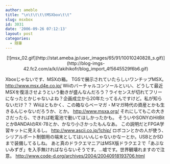 ```yaml
---
author: ameblo
title: "\n\t\t\t\tMSXbox\t\t"
slug: msxbox
id: 3031
date: '2006-09-26 07:12:13'
layout: post
categories:
  - 随筆
---
```


<div align="center">[![msx_02.gif](http://stat.ameba.jp/user_images/65/91/10010240828_s.gif)](http://blog-imgs-42.fc2.com/a/k/i/akihikofr/blog_import_4f5645529f6b6.gif)</div>

Xboxじゃないです、MSXの箱。 TGSで展示されていたらしいワンチップMSX。 http://www.msx.d4e.co.jp/ Wiiのバーチャルコンソールといい、どうして最近MSXを復活させようという動きが盛んなんだろう？ライセンスが切れてフリーになったとかじゃないよね？企画成立から20年たってるんですけど。私が知らないだけ？？ Wiiはともかく、この箱ならベーマガ・Mマガ時代の資産とかも生きるんじゃないだろうか、とか。 http://www.msxa.org/ それにしてもこの大きさだったら、できれば乾電池で動いてほしかったかも。 そういやSONYのHitBitとかBANDAIのRX-78とか、かなり小さかったもんなあ。 この説明だとFPGA学習キットに見えるし。 http://www.ascii.co.jp/1chip/ ロボコンとかの人が使う、シリアルポート制御用の端末としてはいいんじゃないかなーとか。USBとかSDまで装備してるしね。 あと真のドラクエマニアはMSX版ドラクエ２で「あぶないみずぎ」を入手無ければならないそうです。…嘘です。世界観壊れますので注意。 http://www.code-d.org/archives/2004/20040918193706.html